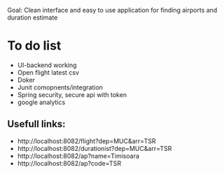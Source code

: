 Goal: Clean interface and easy to use application for finding airports and duration estimate

# To do list

 * UI-backend working
 * Open flight latest csv
 * Doker
 * Junit comopnents/integration
 * Spring security, secure api with token
 * google analytics


## Usefull links:

* http://localhost:8082/flight?dep=MUC&arr=TSR
* http://localhost:8082/durationist?dep=MUC&arr=TSR
* http://localhost:8082/ap?name=Timisoara
* http://localhost:8082/ap?code=TSR
